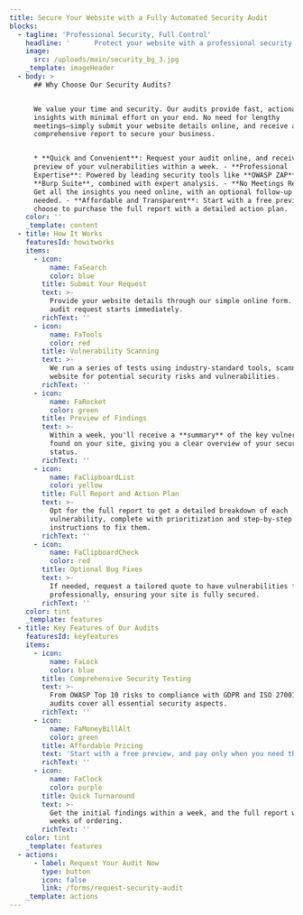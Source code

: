 ```yaml
---
title: Secure Your Website with a Fully Automated Security Audit
blocks:
  - tagline: 'Professional Security, Full Control'
    headline: '      Protect your website with a professional security audit, tailored to your needs. '
    image:
      src: /uploads/main/security_bg_3.jpg
    _template: imageHeader
  - body: >
      ## Why Choose Our Security Audits?


      We value your time and security. Our audits provide fast, actionable
      insights with minimal effort on your end. No need for lengthy
      meetings—simply submit your website details online, and receive a
      comprehensive report to secure your business.


      * **Quick and Convenient**: Request your audit online, and receive a
      preview of your vulnerabilities within a week. - **Professional
      Expertise**: Powered by leading security tools like **OWASP ZAP** and
      **Burp Suite**, combined with expert analysis. - **No Meetings Required**:
      Get all the insights you need online, with an optional follow-up if
      needed. - **Affordable and Transparent**: Start with a free preview, and
      choose to purchase the full report with a detailed action plan.
    color: ''
    _template: content
  - title: How It Works
    featuresId: howitworks
    items:
      - icon:
          name: FaSearch
          color: blue
        title: Submit Your Request
        text: >-
          Provide your website details through our simple online form. Your
          audit request starts immediately.
        richText: ''
      - icon:
          name: FaTools
          color: red
        title: Vulnerability Scanning
        text: >-
          We run a series of tests using industry-standard tools, scanning your
          website for potential security risks and vulnerabilities.
        richText: ''
      - icon:
          name: FaRocket
          color: green
        title: Preview of Findings
        text: >-
          Within a week, you'll receive a **summary** of the key vulnerabilities
          found on your site, giving you a clear overview of your security
          status.
        richText: ''
      - icon:
          name: FaClipboardList
          color: yellow
        title: Full Report and Action Plan
        text: >-
          Opt for the full report to get a detailed breakdown of each
          vulnerability, complete with prioritization and step-by-step
          instructions to fix them.
        richText: ''
      - icon:
          name: FaClipboardCheck
          color: red
        title: Optional Bug Fixes
        text: >-
          If needed, request a tailored quote to have vulnerabilities fixed
          professionally, ensuring your site is fully secured.
        richText: ''
    color: tint
    _template: features
  - title: Key Features of Our Audits
    featuresId: keyfeatures
    items:
      - icon:
          name: FaLock
          color: blue
        title: Comprehensive Security Testing
        text: >-
          From OWASP Top 10 risks to compliance with GDPR and ISO 27001, our
          audits cover all essential security aspects.
        richText: ''
      - icon:
          name: FaMoneyBillAlt
          color: green
        title: Affordable Pricing
        text: 'Start with a free preview, and pay only when you need the full report.'
        richText: ''
      - icon:
          name: FaClock
          color: purple
        title: Quick Turnaround
        text: >-
          Get the initial findings within a week, and the full report within two
          weeks of ordering.
        richText: ''
    color: tint
    _template: features
  - actions:
      - label: Request Your Audit Now
        type: button
        icon: false
        link: /forms/request-security-audit
    _template: actions
---
```



